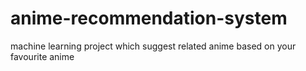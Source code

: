 # anime-recommendation-system
machine learning project which suggest related anime based on your favourite anime 
